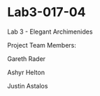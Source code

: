 # Lab3-017-04
Lab 3 - Elegant Archimenides

Project Team Members:

Gareth Rader

Ashyr Helton

Justin Astalos
